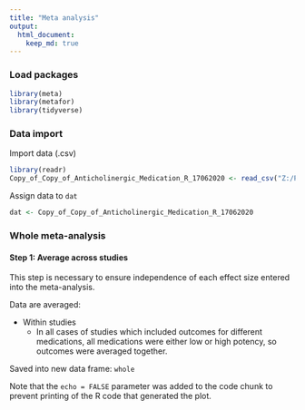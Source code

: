```yaml
---
title: "Meta analysis"
output: 
  html_document:
    keep_md: true
---
```


### Load packages

```r
library(meta)
library(metafor)
library(tidyverse)
```

### Data import
Import data (.csv) 

```r
library(readr)
Copy_of_Copy_of_Anticholinergic_Medication_R_17062020 <- read_csv("Z:/PROJECTS/2018_Anticholinergic_Med_SR/Analysis/Copy of Copy of Anticholinergic Medication_R_17062020.csv")
```

Assign data to `dat`

```r
dat <- Copy_of_Copy_of_Anticholinergic_Medication_R_17062020
```

### Whole meta-analysis
#### Step 1: Average across studies
This step is necessary to ensure independence of each effect size entered into the meta-analysis. 

Data are averaged:

* Within studies
  + In all cases of studies which included outcomes for different medications, all medications were either low or high potency, so outcomes were averaged together.
  
Saved into new data frame: `whole`


Note that the `echo = FALSE` parameter was added to the code chunk to prevent printing of the R code that generated the plot.
